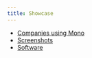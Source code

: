 ```yaml
---
title: Showcase
---
```


- [Companies using Mono](/docs/about-mono/showcase/companies-using-mono/)
- [Screenshots](/docs/about-mono/showcase/screenshots/)
- [Software](/docs/about-mono/showcase/software/)